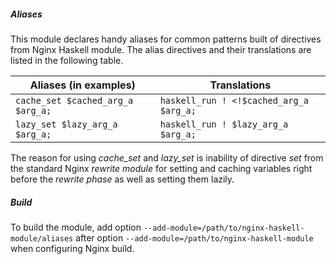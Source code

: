 ##### Aliases

This module declares handy aliases for common patterns built of directives from
Nginx Haskell module. The alias directives and their translations are listed in
the following table.

| Aliases (in examples)             | Translations                            |
| --------------------------------- | --------------------------------------- |
| `cache_set $cached_arg_a $arg_a;` | `haskell_run ! <!$cached_arg_a $arg_a;` |
| `lazy_set $lazy_arg_a $arg_a;`    | `haskell_run ! $lazy_arg_a $arg_a;`     |

The reason for using *cache_set* and *lazy_set* is inability of directive *set*
from the standard Nginx *rewrite module* for setting and caching variables right
before the *rewrite phase* as well as setting them lazily.

##### Build

To build the module, add option
`--add-module=/path/to/nginx-haskell-module/aliases` after option
`--add-module=/path/to/nginx-haskell-module` when configuring Nginx build.

